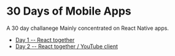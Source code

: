 # 30 Days of Mobile Apps
A 30 day challanege Mainly concentrated on React Native apps.

- [Day 1 -- React together](react-together/README.md#day-1)
- [Day 2 -- React together / YouTube client](react-together/README.md#day-2)